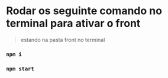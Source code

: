 # Rodar os seguinte comando no terminal para ativar o front

> estando na pasta front no terminal
### `npm i`
### `npm start`